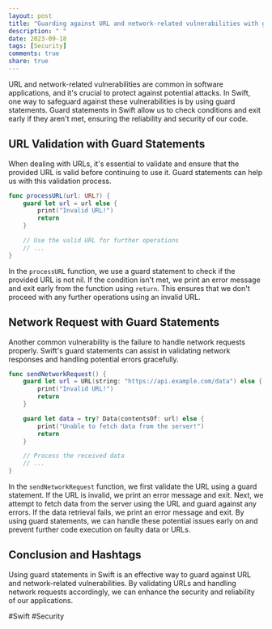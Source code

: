 ```yaml
---
layout: post
title: "Guarding against URL and network-related vulnerabilities with guard statements in Swift"
description: " "
date: 2023-09-18
tags: [Security]
comments: true
share: true
---
```


URL and network-related vulnerabilities are common in software applications, and it's crucial to protect against potential attacks. In Swift, one way to safeguard against these vulnerabilities is by using guard statements. Guard statements in Swift allow us to check conditions and exit early if they aren't met, ensuring the reliability and security of our code.

## URL Validation with Guard Statements

When dealing with URLs, it's essential to validate and ensure that the provided URL is valid before continuing to use it. Guard statements can help us with this validation process.

```swift
func processURL(url: URL?) {
    guard let url = url else {
        print("Invalid URL!")
        return
    }

    // Use the valid URL for further operations
    // ...
}
```

In the `processURL` function, we use a guard statement to check if the provided URL is not nil. If the condition isn't met, we print an error message and exit early from the function using `return`. This ensures that we don't proceed with any further operations using an invalid URL.

## Network Request with Guard Statements

Another common vulnerability is the failure to handle network requests properly. Swift's guard statements can assist in validating network responses and handling potential errors gracefully.

```swift
func sendNetworkRequest() {
    guard let url = URL(string: "https://api.example.com/data") else {
        print("Invalid URL!")
        return
    }

    guard let data = try? Data(contentsOf: url) else {
        print("Unable to fetch data from the server!")
        return
    }

    // Process the received data
    // ...
}
```

In the `sendNetworkRequest` function, we first validate the URL using a guard statement. If the URL is invalid, we print an error message and exit. Next, we attempt to fetch data from the server using the URL and guard against any errors. If the data retrieval fails, we print an error message and exit. By using guard statements, we can handle these potential issues early on and prevent further code execution on faulty data or URLs.

## Conclusion and Hashtags

Using guard statements in Swift is an effective way to guard against URL and network-related vulnerabilities. By validating URLs and handling network requests accordingly, we can enhance the security and reliability of our applications.

#Swift #Security